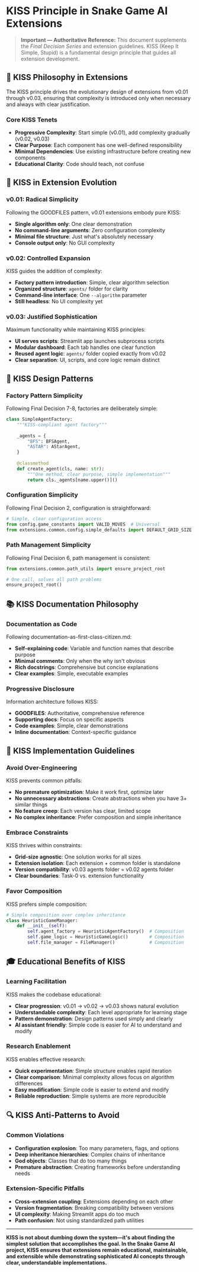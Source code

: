 # KISS Principle in Snake Game AI Extensions

> **Important — Authoritative Reference:** This document supplements the _Final Decision Series_ and extension guidelines. KISS (Keep It Simple, Stupid) is a fundamental design principle that guides all extension development.

## 🎯 **KISS Philosophy in Extensions**

The KISS principle drives the evolutionary design of extensions from v0.01 through v0.03, ensuring that complexity is introduced only when necessary and always with clear justification.

### **Core KISS Tenets**
- **Progressive Complexity**: Start simple (v0.01), add complexity gradually (v0.02, v0.03)
- **Clear Purpose**: Each component has one well-defined responsibility
- **Minimal Dependencies**: Use existing infrastructure before creating new components
- **Educational Clarity**: Code should teach, not confuse

## 🌱 **KISS in Extension Evolution**

### **v0.01: Radical Simplicity**
Following the GOODFILES pattern, v0.01 extensions embody pure KISS:
- **Single algorithm only**: One clear demonstration
- **No command-line arguments**: Zero configuration complexity
- **Minimal file structure**: Just what's absolutely necessary
- **Console output only**: No GUI complexity

### **v0.02: Controlled Expansion**
KISS guides the addition of complexity:
- **Factory pattern introduction**: Simple, clear algorithm selection
- **Organized structure**: `agents/` folder for clarity
- **Command-line interface**: One `--algorithm` parameter
- **Still headless**: No UI complexity yet

### **v0.03: Justified Sophistication**
Maximum functionality while maintaining KISS principles:
- **UI serves scripts**: Streamlit app launches subprocess scripts
- **Modular dashboard**: Each tab handles one clear function
- **Reused agent logic**: `agents/` folder copied exactly from v0.02
- **Clear separation**: UI, scripts, and core logic remain distinct

## 🔧 **KISS Design Patterns**

### **Factory Pattern Simplicity**
Following Final Decision 7-8, factories are deliberately simple:
```python
class SimpleAgentFactory:
    """KISS-compliant agent factory"""
    
    _agents = {
        "BFS": BFSAgent,
        "ASTAR": AStarAgent,
    }
    
    @classmethod
    def create_agent(cls, name: str):
        """One method, clear purpose, simple implementation"""
        return cls._agents[name.upper()]()
```

### **Configuration Simplicity**
Following Final Decision 2, configuration is straightforward:
```python
# Simple, clear configuration access
from config.game_constants import VALID_MOVES  # Universal
from extensions.common.config.simple_defaults import DEFAULT_GRID_SIZE  # Extension-specific
```

### **Path Management Simplicity**
Following Final Decision 6, path management is consistent:
```python
from extensions.common.path_utils import ensure_project_root

# One call, solves all path problems
ensure_project_root()
```

## 📚 **KISS Documentation Philosophy**

### **Documentation as Code**
Following documentation-as-first-class-citizen.md:
- **Self-explaining code**: Variable and function names that describe purpose
- **Minimal comments**: Only when the why isn't obvious
- **Rich docstrings**: Comprehensive but concise explanations
- **Clear examples**: Simple, executable examples

### **Progressive Disclosure**
Information architecture follows KISS:
- **GOODFILES**: Authoritative, comprehensive reference
- **Supporting docs**: Focus on specific aspects
- **Code examples**: Simple, clear demonstrations
- **Inline documentation**: Context-specific guidance

## 🚀 **KISS Implementation Guidelines**

### **Avoid Over-Engineering**
KISS prevents common pitfalls:
- **No premature optimization**: Make it work first, optimize later
- **No unnecessary abstractions**: Create abstractions when you have 3+ similar things
- **No feature creep**: Each version has clear, limited scope
- **No complex inheritance**: Prefer composition and simple inheritance

### **Embrace Constraints**
KISS thrives within constraints:
- **Grid-size agnostic**: One solution works for all sizes
- **Extension isolation**: Each extension + common folder is standalone
- **Version compatibility**: v0.03 agents folder = v0.02 agents folder
- **Clear boundaries**: Task-0 vs. extension functionality

### **Favor Composition**
KISS prefers simple composition:
```python
# Simple composition over complex inheritance
class HeuristicGameManager:
    def __init__(self):
        self.agent_factory = HeuristicAgentFactory()  # Composition
        self.game_logic = HeuristicGameLogic()        # Composition
        self.file_manager = FileManager()             # Composition
```

## 🎓 **Educational Benefits of KISS**

### **Learning Facilitation**
KISS makes the codebase educational:
- **Clear progression**: v0.01 → v0.02 → v0.03 shows natural evolution
- **Understandable complexity**: Each level appropriate for learning stage
- **Pattern demonstration**: Design patterns used simply and clearly
- **AI assistant friendly**: Simple code is easier for AI to understand and modify

### **Research Enablement**
KISS enables effective research:
- **Quick experimentation**: Simple structure enables rapid iteration
- **Clear comparison**: Minimal complexity allows focus on algorithm differences
- **Easy modification**: Simple code is easier to extend and modify
- **Reliable reproduction**: Simple systems are more reproducible

## 🔍 **KISS Anti-Patterns to Avoid**

### **Common Violations**
- **Configuration explosion**: Too many parameters, flags, and options
- **Deep inheritance hierarchies**: Complex chains of inheritance
- **God objects**: Classes that do too many things
- **Premature abstraction**: Creating frameworks before understanding needs

### **Extension-Specific Pitfalls**
- **Cross-extension coupling**: Extensions depending on each other
- **Version fragmentation**: Breaking compatibility between versions
- **UI complexity**: Making Streamlit apps do too much
- **Path confusion**: Not using standardized path utilities

---

**KISS is not about dumbing down the system—it's about finding the simplest solution that accomplishes the goal. In the Snake Game AI project, KISS ensures that extensions remain educational, maintainable, and extensible while demonstrating sophisticated AI concepts through clear, understandable implementations.**
